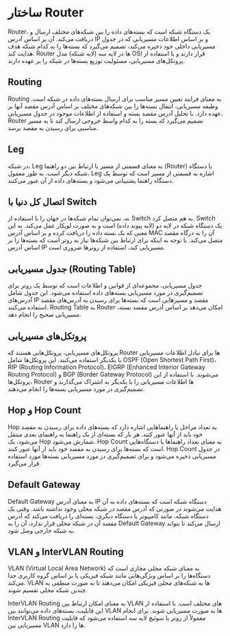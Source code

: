 # ساختار Router

Router، یک دستگاه شبکه است که بسته‌های داده را بین شبکه‌های مختلف ارسال و دریافت می‌کند. آن بر اساس آدرس IP و بر اساس اطلاعات مسیریابی که در جدول مسیریابی داخلی خود ذخیره می‌کند، تصمیم می‌گیرد که بسته‌ها را به کدام شبکه هدف هدایت کند. Router ها در لایه سه (لایه شبکه) مدل OSI قرار دارند و با استفاده از پروتکل‌های مسیریابی، مسئولیت توزیع بسته‌ها در شبکه را بر عهده دارند.

## Routing

Routing به معنای فرایند تعیین مسیر مناسب برای ارسال بسته‌های داده در شبکه است. وظیفه مسیریابی، انتقال بسته‌ها را بین شبکه‌های مختلف بر اساس آدرس مقصد آنها بر عهده دارد. با تحلیل آدرس مقصد بسته و استفاده از اطلاعات موجود در جدول مسیریابی، Router تصمیم می‌گیرد که بسته را به کدام واسط خروجی ارسال کند تا به مسیر مناسبی برای رسیدن به مقصد برسد.

## Leg

در شبکه، Leg به معنای قسمتی از مسیر یا ارتباط بین دو راهنما (Router) یا دستگاه شبکه دیگر است. به طور معمول، Leg اشاره به قسمتی از مسیر است که توسط یک دستگاه راهنما پشتیبانی می‌شود و بسته‌های داده از آن عبور می‌کنند.

## اتصال کل دنیا با Switch

نه، نمی‌توان تمام شبکه‌ها در جهان را با استفاده از Switch به هم متصل کرد. Switch یک دستگاه شبکه در لایه دو (لایه پیوند داده) است و به صورت لوپکار عمل می‌کند. به این معنی که یک بسته داده را دریافت کرده و بر اساس آدرس MAC آن را به درگاه مقصد متصل می‌کند. با توجه به اینکه برای ارتباط بین شبکه‌ها نیاز به روتر است که بسته‌ها را بر اساس آدرس IP مسیریابی کند، استفاده از روترها ضروری است.

## جدول مسیریابی (Routing Table)

جدول مسیریابی، مجموعه‌ای از قوانین و اطلاعات است که توسط یک روتر برای تصمیم‌گیری در مورد مسیریابی بسته‌های داده استفاده می‌شود. این جدول شامل آدرس‌های IP مقصد و مسیرهایی است که بسته‌ها برای رسیدن به آدرس‌های مقصد استفاده می‌کنند. Routing Table به Router امکان می‌دهد بر اساس آدرس مقصد بسته، مسیریابی صحیح را انجام دهد.

## پروتکل‌های مسیریابی

پروتکل‌های مسیریابی، پروتکل‌هایی هستند که Router ها برای تبادل اطلاعات مسیریابی با یکدیگر استفاده می‌کنند. این پروتکل‌ها شامل OSPF (Open Shortest Path First)، RIP (Routing Information Protocol)، EIGRP (Enhanced Interior Gateway Routing Protocol) و BGP (Border Gateway Protocol) می‌شوند. با استفاده از این پروتکل‌ها، Router ها اطلاعات مسیریابی را با یکدیگر به اشتراک می‌گذارند و تصمیم‌گیری در مورد مسیریابی بسته‌ها را انجام می‌دهند.

## Hop و Hop Count

Hop به تعداد مراحل یا راهنماهایی اشاره دارد که بسته‌های داده برای رسیدن به مقصد خود باید از آنها عبور کنند. هر بار که بسته‌ای از یک راهنما به راهنمای بعدی منتقل می‌شود، یک Hop شمارش می‌شود. Hop Count به معنای تعداد راهنماها یا دستگاه‌هایی است که بسته‌ها برای رسیدن به مقصد خود باید از آنها عبور کنند. Hop Count در جدول مسیریابی ذخیره می‌شود و برای تصمیم‌گیری در مورد مسیریابی بسته‌ها مورد استفاده قرار می‌گیرد.

## Default Gateway

Default Gateway به معنای آدرس IP دستگاه شبکه است که بسته‌های داده به آن هدایت می‌شوند در صورتی که آدرس مقصد در شبکه محلی وجود نداشته باشد. وقتی یک دستگاه شبکه، مانند کامپیوتر یا دستگاه دیگری، بسته‌ای را دریافت می‌کند که آدرس مقصد آن در شبکه محلی قرار ندارد، آن را به Default Gateway ارسال می‌کند تا بتواند به شبکه خارجی وصل شود.

## VLAN و InterVLAN Routing

VLAN (Virtual Local Area Network) به معنای شبکه محلی مجازی است که دستگاه‌ها را بر اساس ویژگی‌هایی مانند شبکه فیزیکی یا بر اساس گروه کاربری جدا می‌کند. VLAN ها به شبکه‌های محلی فیزیکی امکان می‌دهند تا به صورت منطقی به چندین شبکه محلی تقسیم شوند.

InterVLAN Routing به معنای امکان ارتباط بین VLAN های مختلف است. با استفاده از این قابلیت، بسته‌های داده می‌توانند بین VLAN ها به صورت مسیریابی شوند. برای انجام InterVLAN Routing معمولاً از روتر یا سوئیچ لایه سه استفاده می‌شود که قابلیت مسیریابی بین VLAN ها را دارد.